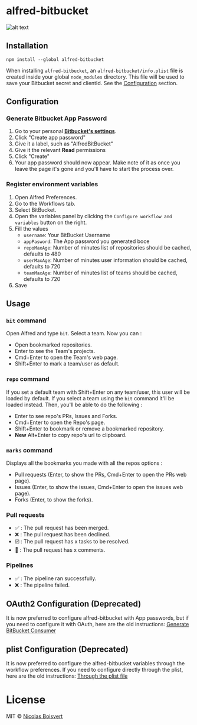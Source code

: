 # alfred-bitbucket

![alt text](alfred-bitbucket.gif)

## Installation

```
npm install --global alfred-bitbucket
```

When installing `alfred-bitbucket`, an `alfred-bitbucket/info.plist` file is created inside your global `node_modules` directory. This file will be used to save your Bitbucket secret and clientId. See the [Configuration](#configuration) section.

## Configuration

### Generate Bitbucket App Password

1. Go to your personal [**Bitbucket's settings**](https://bitbucket.org/account/settings/app-passwords/).
2. Click "Create app password"
3. Give it a label, such as "AlfredBitBucket"
4. Give it the relevant **Read** permissions
5. Click "Create"
6. Your app password should now appear. Make note of it as once you leave the page it's gone and you'll have to start the process over. 

### Register environment variables

1. Open Alfred Preferences.
2. Go to the Workflows tab.
3. Select BitBucket.
4. Open the variables panel by clicking the `Configure workflow and variables` button on the right.
5. Fill the values
    - `username`: Your BitBucket Username
    - `appPasword`: The App password you generated boce
    - `repoMaxAge`: Number of minutes list of repositories should be cached, defaults to 480
    - `userMaxAge`: Number of minutes user information should be cached, defaults to 720
    - `teamMaxAge`: Number of minutes list of teams should be cached, defaults to 720
6. Save

## Usage

### `bit` command
Open Alfred and type `bit`. Select a team. Now you can :
- Open bookmarked repositories.
- Enter to see the Team's projects.
- Cmd+Enter to open the Team's web page.
- Shift+Enter to mark a team/user as default.

### `repo` command

If you set a default team with Shift+Enter on any team/user, this user will be loaded by default. If you select a team using the `bit` command it'll be loaded instead. Then, you'll be able to do the following :
- Enter to see repo's PRs, Issues and Forks.
- Cmd+Enter to open the Repo's page.
- Shift+Enter to bookmark or remove a bookmarked repository.
- **New** Alt+Enter to copy repo's url to clipboard.

### `marks` command

Displays all the bookmarks you made with all the repos options :
- Pull requests (Enter, to show the PRs, Cmd+Enter to open the PRs web page).
- Issues (Enter, to show the issues, Cmd+Enter to open the issues web page).
- Forks (Enter, to show the forks).

### Pull requests

- ✅ : The pull request has been merged.
- ❌ : The pull request has been declined.
- ☑️ : The pull request has x tasks to be resolved.
- 💬 : The pull request has x comments.

### Pipelines

- ✅ : The pipeline ran successfully.
- ❌ : The pipeline failed.


## OAuth2 Configuration (Deprecated)

It is now preferred to configure alfred-bitbucket with App passwords, but if you need to configure it with OAuth, here are the old instructions: [Generate BitBucket Consumer](https://github.com/nicklayb/alfred-bitbucket/blob/5b3051f3b0d21da9ecff2bfc6105107cb387f11d/README.md#generate-bitbucket-consumer)

## plist Configuration (Deprecated)

It is now preferred to configure the alfred-bitbucket variables through the workflow preferences. If you need to configure directly through the plist, here are the old instructions: [Through the plist file](https://github.com/nicklayb/alfred-bitbucket/blob/5b3051f3b0d21da9ecff2bfc6105107cb387f11d/README.md#through-the-plist-file) 

# License
MIT © [Nicolas Boisvert](https://nboisvert.com)
